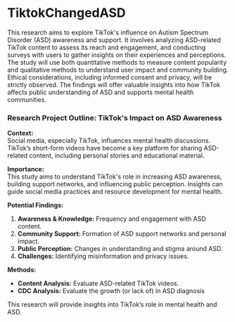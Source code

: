 # TiktokChangedASD
This research aims to explore TikTok's influence on Autism Spectrum Disorder (ASD) awareness and support. It involves analyzing ASD-related TikTok content to assess its reach and engagement, and conducting surveys with users to gather insights on their experiences and perceptions. The study will use both quantitative methods to measure content popularity and qualitative methods to understand user impact and community building. Ethical considerations, including informed consent and privacy, will be strictly observed. The findings will offer valuable insights into how TikTok affects public understanding of ASD and supports mental health communities.
### Research Project Outline: TikTok's Impact on ASD Awareness

**Context:**  
Social media, especially TikTok, influences mental health discussions. TikTok’s short-form videos have become a key platform for sharing ASD-related content, including personal stories and educational material.

**Importance:**  
This study aims to understand TikTok's role in increasing ASD awareness, building support networks, and influencing public perception. Insights can guide social media practices and resource development for mental health.

**Potential Findings:**  
1. **Awareness & Knowledge:** Frequency and engagement with ASD content.
2. **Community Support:** Formation of ASD support networks and personal impact.
3. **Public Perception:** Changes in understanding and stigma around ASD.
4. **Challenges:** Identifying misinformation and privacy issues.

**Methods:**  
- **Content Analysis:** Evaluate ASD-related TikTok videos.
- **CDC Analysis:** Evaluate the growth (or lack of) in ASD diagnosis

This research will provide insights into TikTok’s role in mental health and ASD.
